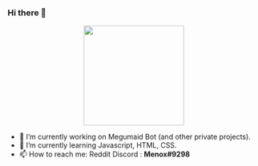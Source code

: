 ### Hi there 👋
<p align="center">
<img src="https://i.imgur.com/so3hlAd.png" width="200" height="200">
</p>

- 🔭 I’m currently working on Megumaid Bot (and other private projects).
- 🌱 I’m currently learning Javascript, HTML, CSS.
- 📫 How to reach me: <a src="https://reddit.com/u/Menox_">Reddit</a> Discord : **Menox#9298**
